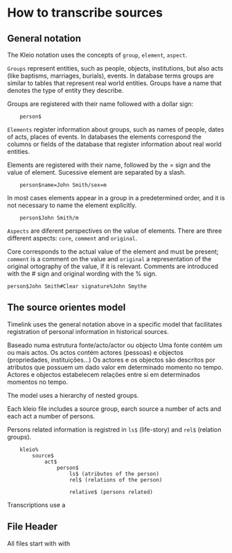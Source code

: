 # How to transcribe sources #

## General notation ##

The Kleio notation uses the concepts of `group`, `element`, `aspect`.

`Groups` represent entities, such as people, objects, institutions, but also acts (like baptisms, marriages, burials), events. In database terms groups are similar to tables that represent real world entities. Groups have a name that denotes the type of entity they describe.

Groups are registered with their name followed with a dollar sign:

        person$



`Elements` register information about groups, such as names of people, dates of acts, places of events. In databases the elements correspond the columns or fields of the database that register information about real world entities. 

Elements are registered with their name, followed by the = sign and the value of element. Sucessive element are separated by a slash.

        person$name=John Smith/sex=m

In most cases elements appear in a group in a predetermined order, and it is not necessary to name the element explicitly.

        person$John Smith/m

`Aspects` are diferent perspectives on the value of elements. There are three different aspects: `core`, `comment` and `original`. 

Core corresponds to the actual value of the element and must be present; `comment` is a comment on the value and `original` a representation of the original ortography of the value, if it is relevant. Comments are introduced with the # sign and original wording with the % sign.

    person$John Smith#Clear signature%John Smythe

## The source orientes model ##

Timelink uses the general notation above in a specific model that facilitates registration of personal information in historical sources. 

Baseado numa estrutura fonte/acto/actor ou objecto
Uma fonte contém um ou mais actos.
Os actos contém actores (pessoas) e objectos (propriedades, instituições…)
Os actores e os objectos são descritos por atributos que possuem um dado valor em determinado momento no tempo.
Actores e objectos estabelecem relações entre si em determinados momentos no tempo.



The model uses a hierarchy of nested groups. 

Each kleio file includes a source group, earch source a number of acts and each act a number of persons.

Persons related information is registred in `ls$` (life-story) and `rel$` (relation groups).

        kleio%
            source$
                act$
                    person$
                        ls$ (atributes of the person)
                        rel$ (relations of the person)

                        relative$ (persons related)

Transcriptions use a 

## File Header ##

All files start with with 